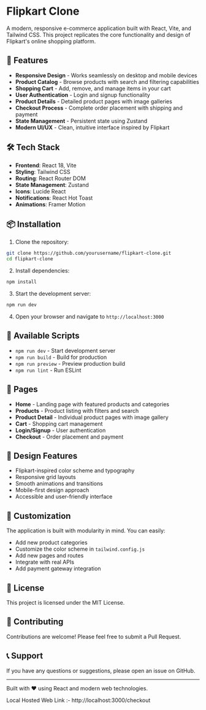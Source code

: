 # Flipkart Clone

A modern, responsive e-commerce application built with React, Vite, and Tailwind CSS. This project replicates the core functionality and design of Flipkart's online shopping platform.

## 🚀 Features

- **Responsive Design** - Works seamlessly on desktop and mobile devices
- **Product Catalog** - Browse products with search and filtering capabilities
- **Shopping Cart** - Add, remove, and manage items in your cart
- **User Authentication** - Login and signup functionality
- **Product Details** - Detailed product pages with image galleries
- **Checkout Process** - Complete order placement with shipping and payment
- **State Management** - Persistent state using Zustand
- **Modern UI/UX** - Clean, intuitive interface inspired by Flipkart

## 🛠️ Tech Stack

- **Frontend**: React 18, Vite
- **Styling**: Tailwind CSS
- **Routing**: React Router DOM
- **State Management**: Zustand
- **Icons**: Lucide React
- **Notifications**: React Hot Toast
- **Animations**: Framer Motion

## 📦 Installation

1. Clone the repository:
```bash
git clone https://github.com/yourusername/flipkart-clone.git
cd flipkart-clone
```

2. Install dependencies:
```bash
npm install
```

3. Start the development server:
```bash
npm run dev
```

4. Open your browser and navigate to `http://localhost:3000`

## 🎯 Available Scripts

- `npm run dev` - Start development server
- `npm run build` - Build for production
- `npm run preview` - Preview production build
- `npm run lint` - Run ESLint

## 📱 Pages

- **Home** - Landing page with featured products and categories
- **Products** - Product listing with filters and search
- **Product Detail** - Individual product pages with image gallery
- **Cart** - Shopping cart management
- **Login/Signup** - User authentication
- **Checkout** - Order placement and payment

## 🎨 Design Features

- Flipkart-inspired color scheme and typography
- Responsive grid layouts
- Smooth animations and transitions
- Mobile-first design approach
- Accessible and user-friendly interface

## 🔧 Customization

The application is built with modularity in mind. You can easily:
- Add new product categories
- Customize the color scheme in `tailwind.config.js`
- Add new pages and routes
- Integrate with real APIs
- Add payment gateway integration

## 📄 License

This project is licensed under the MIT License.

## 🤝 Contributing

Contributions are welcome! Please feel free to submit a Pull Request.

## 📞 Support

If you have any questions or suggestions, please open an issue on GitHub.

---

Built with ❤️ using React and modern web technologies.


Local Hosted Web Link :- http://localhost:3000/checkout

